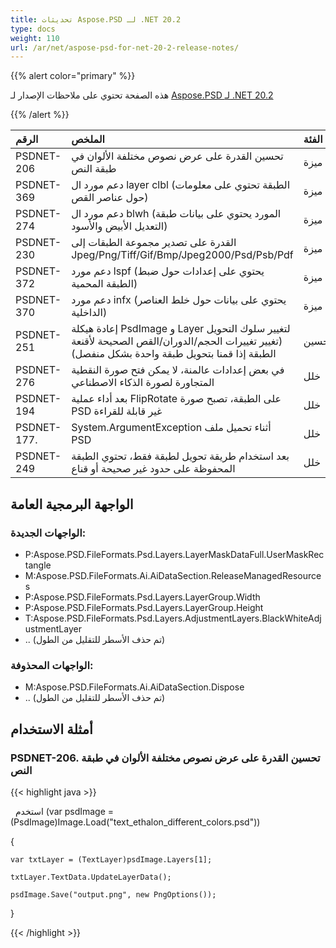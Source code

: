 ```yaml
---
title: تحديثات Aspose.PSD لـ .NET 20.2
type: docs
weight: 110
url: /ar/net/aspose-psd-for-net-20-2-release-notes/
---
```


{{% alert color="primary" %}} 

هذه الصفحة تحتوي على ملاحظات الإصدار لـ [Aspose.PSD لـ .NET 20.2](https://www.nuget.org/packages/Aspose.PSD/)

{{% /alert %}} 


|الرقم|الملخص|الفئة|
| :- | :- | :- |
|PSDNET-206|تحسين القدرة على عرض نصوص مختلفة الألوان في طبقة النص|ميزة|
|PSDNET-369|دعم مورد ال layer clbl (الطبقة تحتوي على معلومات حول عناصر القص) |ميزة|
|PSDNET-274|دعم مورد ال blwh (المورد يحتوي على بيانات طبقة التعديل الأبيض والأسود)|ميزة|
|PSDNET-230|القدرة على تصدير مجموعة الطبقات إلى Jpeg/Png/Tiff/Gif/Bmp/Jpeg2000/Psd/Psb/Pdf|ميزة|
|PSDNET-372|دعم مورد lspf (يحتوي على إعدادات حول ضبط الطبقة المحمية)|ميزة|
|PSDNET-370|دعم مورد infx (يحتوي على بيانات حول خلط العناصر الداخلية)|ميزة|
|PSDNET-251|إعادة هيكلة PsdImage و Layer لتغيير سلوك التحويل (تغيير تغييرات الحجم/الدوران/القص الصحيحة لأقنعة الطبقة إذا قمنا بتحويل طبقة واحدة بشكل منفصل)|تحسين|
|PSDNET-276|في بعض إعدادات عالمنة، لا يمكن فتح صورة النقطية المتجاورة لصورة الذكاء الاصطناعي|خلل|
|PSDNET-194|بعد أداء عملية FlipRotate على الطبقة، تصبح صورة PSD غير قابلة للقراءة|خلل|
|PSDNET-177.|System.ArgumentException أثناء تحميل ملف PSD|خلل|
|PSDNET-249|بعد استخدام طريقة تحويل لطبقة فقط، تحتوي الطبقة المحفوظة على حدود غير صحيحة أو قناع|خلل|

## الواجهة البرمجية العامة

### الواجهات الجديدة:
- P:Aspose.PSD.FileFormats.Psd.Layers.LayerMaskDataFull.UserMaskRectangle
- M:Aspose.PSD.FileFormats.Ai.AiDataSection.ReleaseManagedResources
- P:Aspose.PSD.FileFormats.Psd.Layers.LayerGroup.Width
- P:Aspose.PSD.FileFormats.Psd.Layers.LayerGroup.Height
- T:Aspose.PSD.FileFormats.Psd.Layers.AdjustmentLayers.BlackWhiteAdjustmentLayer
- .. (تم حذف الأسطر للتقليل من الطول)

### الواجهات المحذوفة:
- M:Aspose.PSD.FileFormats.Ai.AiDataSection.Dispose
- .. (تم حذف الأسطر للتقليل من الطول)

## أمثلة الاستخدام

### PSDNET-206. تحسين القدرة على عرض نصوص مختلفة الألوان في طبقة النص

{{< highlight java >}}

    استخدم (var psdImage = (PsdImage)Image.Load("text_ethalon_different_colors.psd"))

{

    var txtLayer = (TextLayer)psdImage.Layers[1];

    txtLayer.TextData.UpdateLayerData();

    psdImage.Save("output.png", new PngOptions());

}

{{< /highlight >}}